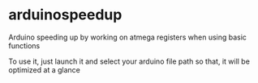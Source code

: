 # arduinospeedup
Arduino speeding up by working on atmega registers when using basic functions 

To use it, just launch it and select your arduino file path so that, it will be optimized at a glance
